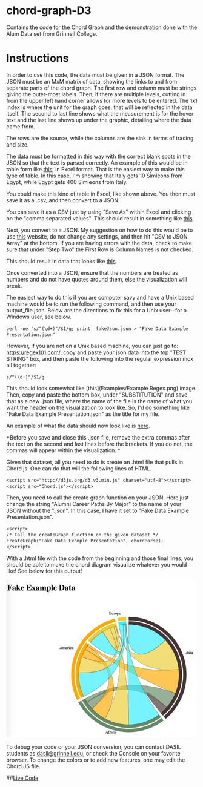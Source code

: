 chord-graph-D3
==============

Contains the code for the Chord Graph and the demonstration done with the 
Alum Data set from Grinnell College.

# Instructions

In order to use this code, the data must be given in a JSON format. The JSON 
must be an MxM matrix of data, showing the links to and from separate parts of
the chord graph. The first row and column must be strings giving the outer-most
labels. Then, if there are multiple levels, cutting in from the upper left hand
corner allows for more levels to be entered. The 1x1 index is where the unit for
the graph goes, that will be reflected in the data itself. The second to last
line shows what the measurement is for the hover text and the last line shows
up under the graphic, detailing where the data came from.

The rows are the source, while the columns are the sink in terms of trading and size. 

The data must be formatted in this way with the correct blank spots in the JSON
so that the text is parsed correctly. 
An example of this would be in table form like [this](Examples/fakeCSV.xlsx), in Excel format. That is the 
easiest way to make this type of table.  In this case, I'm showing that Italy gets 10 Simleons from Egypt, while Egypt gets 400 Simleons from Italy. 

You could make this kind of table in Excel, like shown above. You then must
save it as a .csv, and then convert to a JSON. 

You can save it as a CSV just by using "Save As" within Excel and clicking on the
"comma separated values". This should result in something like [this](Examples/fakeCSV.csv).


Next, you convert to a JSON. My suggestion on how to do this would be to use 
[this](http://www.convertcsv.com/csv-to-json.html) website, do not change any
settings, and then hit "CSV to JSON Array" at the bottom. If you are having
errors with the data, check to make sure that under "Step Two" the First Row is 
Column Names is not checked.

This should result in data that looks like [this](Examples/fakeJson.json). 

Once converted into a JSON, ensure that the numbers are treated as 
numbers and do not have quotes around them, else the visualization will break. 

The easiest way to do this if you are computer savy and have a Unix based machine would
be to run the following command, and then use your output_file.json. 
Below are the directions to fix this for a Unix user--for a Windows user, see below.

```
perl -ne 's/"(\d+)"/$1/g; print' fakeJson.json > "Fake Data Example Presentation.json"
```
However, if you are not on a Unix based machine, you can just go to: https://regex101.com/, 
copy and paste your json data into the top "TEST STRING" box, and then paste the following
into the regular expression mox all together:

```
s/"(\d+)"/$1/g
```

This should look somewhat like [this](Examples/Example Regex.png) image. Then, copy and paste the bottom box, under "SUBSTITUTION" and save that as a new .json file, where the name of the file is the name of what you want the header on the visualization to look like. So, I'd do something like "Fake Data Example Presentation.json" as the title for my file. 

An example of what the data should now look like is [here]().

*Before you save and close this .json file, remove the extra commas after the 
text on the second and last lines before the brackets. If you do not, the commas
will appear within the visualization. *

Given that dataset, all you need to do is create an .html file that pulls in 
Chord.js. One can do that will the following lines of HTML.
```
<script src="http://d3js.org/d3.v3.min.js" charset="utf-8"></script>
<script src="Chord.js"></script>
```
Then, you need to call the create graph function on your JSON. Here just change 
the string "Alumni Career Paths By Major" to the name of your JSON without the
".json". In this case, I have it set to "Fake Data Example Presentation.json". 

```
<script>
/* Call the createGraph function on the given dataset */
createGraph("Fake Data Example Presentation", chordParse);
</script>
```

With a .html file with the code from the beginning and those final lines, you should be able to make the chord diagram visualize whatever you would like! See below for this output!

![Image of Graphic](Examples/ExampleFakeData.png)

To debug your code or your JSON conversion, you can contact DASIL students as 
dasil@grinnell.edu, or check the Console on your favorite browser. To change
the colors or to add new features, one may edit the Chord.JS file. 

##[Live Code](http://dasil.grinnell.edu/data-visualizations/alumni-data-chord-graph/)